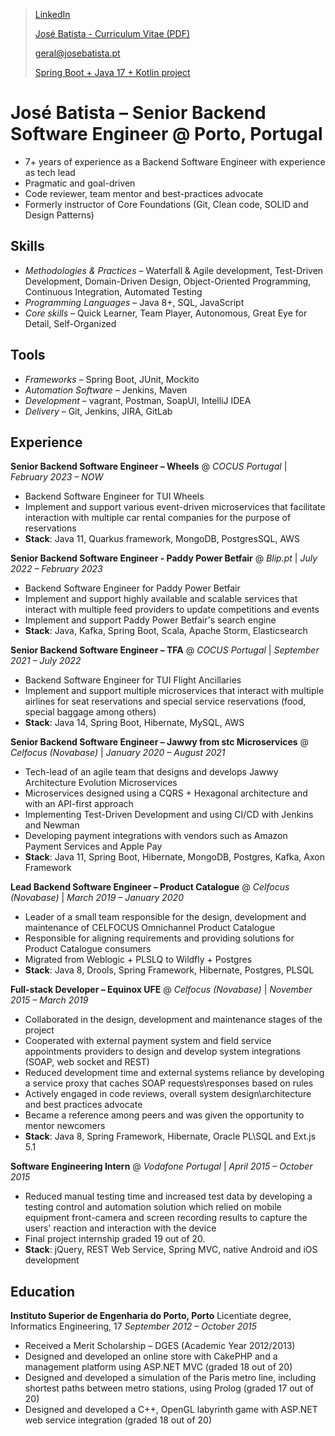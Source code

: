 > [LinkedIn](https://www.linkedin.com/in/joserbatista/en/)
>
> [José Batista - Curriculum Vitae (PDF)](https://github.com/joserbatista/cv/blob/master/JB_CV_LIVE.pdf)
>
> [geral@josebatista.pt](mailto:geral@josebatista.pt)
>
> [Spring Boot + Java 17 + Kotlin project](https://github.com/joserbatista/expman-microservices)
> 
# José Batista &ndash; Senior Backend Software Engineer @ Porto, Portugal
-	7+ years of experience as a Backend Software Engineer with experience as tech lead
- Pragmatic and goal-driven
- Code reviewer, team mentor and best-practices advocate
- Formerly instructor of Core Foundations (Git, Clean code, SOLID and Design Patterns)


## Skills
- *Methodologies & Practices* &ndash; Waterfall & Agile development, Test-Driven Development, Domain-Driven Design, Object-Oriented Programming, Continuous Integration, Automated Testing
- *Programming Languages* &ndash; Java 8+, SQL, JavaScript
- *Core skills* &ndash; Quick Learner, Team Player, Autonomous, Great Eye for Detail, Self-Organized

## Tools
- *Frameworks* &ndash; Spring Boot, JUnit, Mockito
- *Automation Software* &ndash; Jenkins, Maven
- *Development* &ndash; vagrant, Postman, SoapUI, IntelliJ IDEA
- *Delivery* &ndash; Git, Jenkins, JIRA, GitLab

## Experience
**Senior Backend Software Engineer – Wheels** 
@ *COCUS Portugal* | *February 2023 – NOW* 
- Backend Software Engineer for TUI Wheels
- Implement and support various event-driven microservices that facilitate interaction with multiple car rental companies for the purpose of reservations
- **Stack**: Java 11, Quarkus framework, MongoDB, PostgresSQL, AWS

**Senior Backend Software Engineer - Paddy Power Betfair** 
@ *Blip.pt* | *July 2022 – February 2023* 
- Backend Software Engineer for Paddy Power Betfair
- Implement and support highly available and scalable services that interact with multiple feed providers to update competitions and events
- Implement and support Paddy Power Betfair's search engine
- **Stack**: Java, Kafka, Spring Boot, Scala, Apache Storm, Elasticsearch

**Senior Backend Software Engineer – TFA** 
@ *COCUS Portugal* | *September 2021 – July 2022* 
- Backend Software Engineer for TUI Flight Ancillaries
- Implement and support multiple microservices that interact with multiple airlines for seat reservations and special service reservations (food, special baggage among others)
- **Stack**: Java 14, Spring Boot, Hibernate, MySQL, AWS

**Senior Backend Software Engineer – Jawwy from stc Microservices** 
@ *Celfocus (Novabase)* | *January 2020 – August 2021* 
- Tech-lead of an agile team that designs and develops Jawwy Architecture Evolution Microservices
- Microservices designed using a CQRS + Hexagonal architecture and with an API-first approach
- Implementing Test-Driven Development and using CI/CD with Jenkins and Newman
- Developing payment integrations with vendors such as Amazon Payment Services and Apple Pay
- **Stack**: Java 11, Spring Boot, Hibernate, MongoDB, Postgres, Kafka, Axon Framework

**Lead Backend Software Engineer – Product Catalogue** 
@ *Celfocus (Novabase)* | *March 2019 – January 2020* 
- Leader of a small team responsible for the design, development and maintenance of CELFOCUS Omnichannel Product Catalogue
- Responsible for aligning requirements and providing solutions for Product Catalogue consumers
- Migrated from Weblogic + PLSLQ to Wildfly + Postgres
- **Stack**: Java 8, Drools, Spring Framework, Hibernate, Postgres, PLSQL

**Full-stack Developer  – Equinox UFE** 
@ *Celfocus (Novabase)* | *November 2015 – March 2019* 
- Collaborated in the design, development and maintenance stages of the project
- Cooperated with external payment system and field service appointments providers to design and develop system integrations (SOAP, web socket and REST)
- Reduced development time and external systems reliance by developing a service proxy that caches SOAP requests\responses based on rules
- Actively engaged in code reviews, overall system design\architecture and best practices advocate
- Became a reference among peers and was given the opportunity to mentor newcomers
- **Stack**: Java 8, Spring Framework, Hibernate, Oracle PL\SQL and Ext.js 5.1

**Software Engineering Intern** 
@ *Vodafone Portugal* | *April 2015 &ndash; October 2015* 
- Reduced manual testing time and increased test data by developing a testing control and automation solution which relied on mobile equipment front-camera and screen recording results to capture the users' reaction and interaction with the device
- Final project internship graded 19 out of 20. 
- **Stack**: jQuery, REST Web Service, Spring MVC, native Android and iOS development

## Education
**Instituto Superior de Engenharia do Porto, Porto** 
Licentiate degree, Informatics Engineering, 17
*September 2012 – October 2015* 
- Received a Merit Scholarship – DGES (Academic Year 2012/2013)
- Designed and developed an online store with CakePHP and a management platform using ASP.NET MVC (graded 18 out of 20)
- Designed and developed a simulation of the Paris metro line, including shortest paths between metro stations, using Prolog (graded 17 out of 20)
- Designed and developed a C++, OpenGL labyrinth game with ASP.NET web service integration (graded 18 out of 20)

